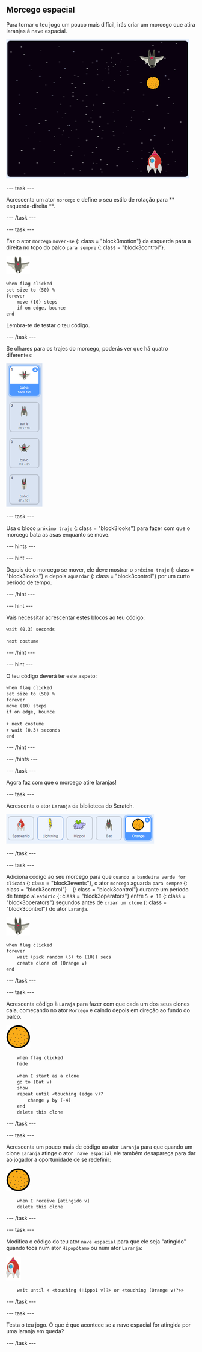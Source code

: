 ## Morcego espacial

Para tornar o teu jogo um pouco mais difícil, irás criar um morcego que atira laranjas à nave espacial.

![um morcego a atirar uma laranja à nave espacial](images/bat-oranges.png)

\--- task \---

Acrescenta um ator ` morcego ` e define o seu estilo de rotação para ** esquerda-direita **.

\--- /task \---

\--- task \---

Faz o ator ` morcego ` ` mover-se ` {: class = "block3motion"} da esquerda para a direita no topo do palco ` para sempre ` {: class = "block3control"}.

![ator morcego](images/bat-sprite.png)

```blocks3
when flag clicked
set size to (50) %
forever
    move (10) steps
    if on edge, bounce
end
```

Lembra-te de testar o teu código.

\--- /task \---

Se olhares para os trajes do morcego, poderás ver que há quatro diferentes:

![captura de ecrã](images/invaders-bat-costume.png)

\--- task \---

Usa o bloco ` próximo traje ` {: class = "block3looks"} para fazer com que o morcego bata as asas enquanto se move.

\--- hints \---

\--- hint \---

Depois de o morcego se mover, ele deve mostrar o ` próximo traje ` {: class = "block3looks"} e depois ` aguardar ` {: class = "block3control"} por um curto período de tempo.

\--- /hint \---

\--- hint \---

Vais necessitar acrescentar estes blocos ao teu código:

```blocks3
wait (0.3) seconds

next costume
```

\--- /hint \---

\--- hint \---

O teu código deverá ter este aspeto:

```blocks3
when flag clicked
set size to (50) %
forever
move (10) steps
if on edge, bounce

+ next costume
+ wait (0.3) seconds
end
```

\--- /hint \---

\--- /hints \---

\--- /task \---

Agora faz com que o morcego atire laranjas!

\--- task \---

Acrescenta o ator ` Laranja ` da biblioteca do Scratch.

![captura de ecrã](images/invaders-orange.png)

\--- /task \---

\--- task \---

Adiciona código ao seu morcego para que ` quando a bandeira verde for clicada ` {: class = "block3events"}, o ator ` morcego ` aguarda ` para sempre ` {: class = "block3control"} ` ` {: class = "block3control"} durante um período de tempo ` aleatório ` {: class = "block3operators"} entre ` 5 e 10 ` {: class = "block3operators"} segundos antes de ` criar um clone ` {: class = "block3control"} do ator ` Laranja `.

![ator morcego](images/bat-sprite.png)

```blocks3
when flag clicked
forever
    wait (pick random (5) to (10)) secs
    create clone of (Orange v)
end
```

\--- /task \---

\--- task \---

Acrescenta código à ` Laraja ` para fazer com que cada um dos seus clones caia, começando no ator ` Morcego ` e caindo depois em direção ao fundo do palco.

![ator laranja](images/orange-sprite.png)

```blocks3
    when flag clicked
    hide

    when I start as a clone
    go to (Bat v)
    show
    repeat until <touching (edge v)?
        change y by (-4)
    end
    delete this clone
```

\--- /task \---

\--- task \---

Acrescenta um pouco mais de código ao ator ` Laranja ` para que quando um clone ` Laranja ` atinge o ator ` nave espacial` ele também desapareça para dar ao jogador a oportunidade de se redefinir:

![ator laranja](images/orange-sprite.png)

```blocks3
    when I receive [atingido v]
    delete this clone
```

\--- /task \---

\--- task \---

Modifica o código do teu ator ` nave espacial ` para que ele seja "atingido" quando toca num ator ` Hipopótamo ` ou num ator ` Laranja `:

![ator Foguetão](images/rocket-sprite.png)

```blocks3
    wait until < <touching (Hippo1 v)?> or <touching (Orange v)?>>
```

\--- /task \---

\--- task \---

Testa o teu jogo. O que é que acontece se a nave espacial for atingida por uma laranja em queda?

\--- /task \---